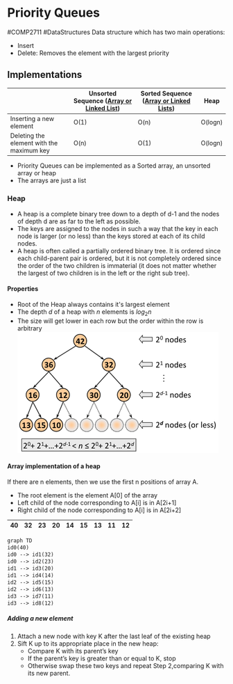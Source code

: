 # Priority Queues
#COMP2711 #DataStructures 
Data structure which has two main operations:
- Insert
- Delete: Removes the element with the largest priority
## Implementations
|  | Unsorted Sequence ([Array or Linked List](Lists.md)) | Sorted Sequence ([Array or Linked Lists](../../COMP1711-ProcedualProgramming/Linked%20Lists.md)) | Heap |
| ---- | ---- | ---- | ---- |
| Inserting  a new element | O(1) | O(n) | O(logn) |
| Deleting the element with the maximum key | O(n) | O(1) | O(logn) |
- Priority Queues can be implemented as a Sorted array, an unsorted array or heap
- The arrays are just a list
### Heap
- A heap is a complete binary tree down to a depth of d-1 and the nodes of depth d are as far to the left as possible.
- The keys are assigned to the nodes in such a way that the key in each node is larger (or no less) than the keys stored at each of its child nodes.
- A heap is often called a partially ordered binary tree. It is ordered since each child-parent pair is ordered, but it is not completely ordered since the order of the two children is immaterial (it does not matter whether the largest of two children is in the left or the right sub tree).
#### Properties
- Root of the Heap always contains it's largest element
- The depth $d$ of a heap with $n$ elements is $log_2n$
- The size will get lower in each row but the order within the row is arbitrary
![](Images/Priorety_Queue.png)
#### Array implementation of a heap
If there are n elements, then we use the first n positions of array A.
- The root element is the element A[0] of the array
- Left child of the node corresponding to A[i] is in A[2i+1]
- Right child of the node corresponding to A[i] is in A[2i+2]

| 40 | 32 | 23 | 20 | 14 | 15 | 13 | 11 | 12 |
| ---- | ---- | ---- | ---- | ---- | ---- | ---- | ---- | ---- |
```mermaid
graph TD
id0(40)
id0 --> id1(32)
id0 --> id2(23)
id1 --> id3(20)
id1 --> id4(14)
id2 --> id5(15)
id2 --> id6(13)
id3 --> id7(11)
id3 --> id8(12)
```
##### Adding a new element
1. Attach a new node with key K after the last leaf of the existing heap
2. Sift K up to its appropriate place in the new heap:
	- Compare K with its parent’s key
	- If the parent’s key is greater than or equal to K, stop
	- Otherwise swap these two keys and repeat Step 2,comparing K with its new parent.
